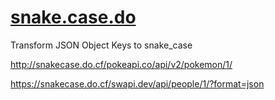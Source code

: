 # [snake.case.do](https://snake.case.do)

Transform JSON Object Keys to snake_case

<http://snakecase.do.cf/pokeapi.co/api/v2/pokemon/1/>

<https://snakecase.do.cf/swapi.dev/api/people/1/?format=json>
